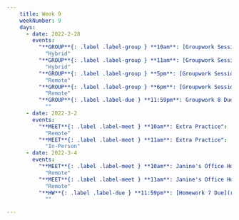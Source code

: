 ```yaml
---
    title: Week 9
    weekNumber: 9
    days:
      - date: 2022-2-28
        events:
          "**GROUP**{: .label .label-group } **10am**: [Groupwork Session](resources/groupwork/groupwork8.pdf)":
            "Hybrid"
          "**GROUP**{: .label .label-group } **11am**: [Groupwork Session](resources/groupwork/groupwork8.pdf)":
            "Hybrid"
          "**GROUP**{: .label .label-group } **5pm**: [Groupwork Session](resources/groupwork/groupwork8.pdf)":
            "Remote"
          "**GROUP**{: .label .label-group } **6pm**: [Groupwork Session](resources/groupwork/groupwork8.pdf)":
            "Remote"
          "**GROUP**{: .label .label-due } **11:59pm**: Groupwork 8 Due":
            ""
      - date: 2022-3-2
        events:
          "**MEET**{: .label .label-meet } **10am**: Extra Practice":
            "Remote"
          "**MEET**{: .label .label-meet } **11am**: Extra Practice":
            "In-Person"
      - date: 2022-3-4
        events:
          "**MEET**{: .label .label-meet } **10am**: Janine's Office Hours":
            "Remote"
          "**MEET**{: .label .label-meet } **11am**: Janine's Office Hours":
            "Remote"
          "**HW**{: .label .label-due } **11:59pm**: [Homework 7 Due](resources/homework/hw7/homework7.pdf)":
            ""

---
```


